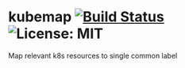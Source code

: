 # kubemap [![Build Status](https://travis-ci.org/apollocse/kubemap.svg?branch=master)](https://travis-ci.org/apollocse/kubemap) ![License: MIT](https://img.shields.io/badge/License-MIT-blue.svg)

Map relevant k8s resources to single common label

